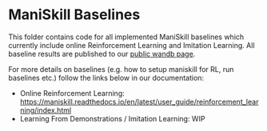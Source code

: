 # ManiSkill Baselines

This folder contains code for all implemented ManiSkill baselines which currently include online Reinforcement Learning and Imitation Learning. All baseline results are published to our [public wandb page](https://wandb.ai/stonet2000/ManiSkill?nw=a37ldrsc2y).

For more details on baselines (e.g. how to setup maniskill for RL, run baselines etc.) follow the links below in our documentation:

- Online Reinforcement Learning: https://maniskill.readthedocs.io/en/latest/user_guide/reinforcement_learning/index.html
- Learning From Demonstrations / Imitation Learning: WIP


